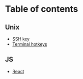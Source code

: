 # Table of contents

## Unix
* [SSH key](unix/ssh-key.md)
* [Terminal hotkeys](unix/terminal-hotkeys.md)

## JS

* [React](js/react.md)

